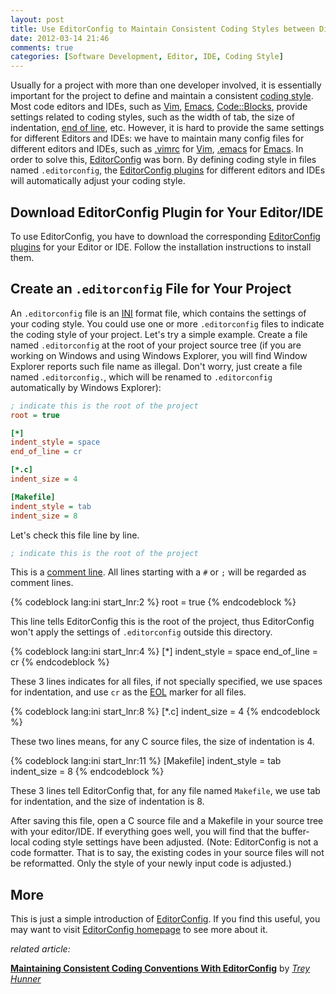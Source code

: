 ```yaml
---
layout: post
title: Use EditorConfig to Maintain Consistent Coding Styles between Different Editors and IDEs
date: 2012-03-14 21:46
comments: true
categories: [Software Development, Editor, IDE, Coding Style]
---
```


Usually for a project with more than one developer involved, it is essentially
important for the project to define and maintain a consistent [coding style][].
Most code editors and IDEs, such as [Vim][], [Emacs][], [Code::Blocks][],
provide settings related to coding styles, such as the width of tab, the size of
indentation, [end of line][EOL], etc. However, it is hard to provide the same settings
for different Editors and IDEs: we have to maintain many config files for
different editors and IDEs, such as [.vimrc][] for [Vim][], [.emacs][] for
[Emacs][]. In order to solve this, [EditorConfig][] was born. By defining coding
style in files named `.editorconfig`, the [EditorConfig plugins][] for different
editors and IDEs will automatically adjust your coding style.

<!-- more -->

## Download EditorConfig Plugin for Your Editor/IDE

To use EditorConfig, you have to download the corresponding
[EditorConfig plugins][] for your Editor or IDE. Follow the installation
instructions to install them.


## Create an `.editorconfig` File for Your Project

An `.editorconfig` file is an [INI][] format file, which contains the settings
of your coding style. You could use one or more `.editorconfig` files to
indicate the coding style of your project. Let's try a simple example. Create a
file named `.editorconfig` at the root of your project source tree (if you are
working on Windows and using Windows Explorer, you will find Window Explorer
reports such file name as illegal. Don't worry, just create a file named
`.editorconfig.`, which will be renamed to `.editorconfig` automatically by
Windows Explorer):

```ini .editorconfig
; indicate this is the root of the project
root = true

[*]
indent_style = space
end_of_line = cr

[*.c]
indent_size = 4

[Makefile]
indent_style = tab
indent_size = 8
```

Let's check this file line by line.

```ini
; indicate this is the root of the project
```

This is a [comment line][comment]. All lines starting with a `#` or `;` will be
regarded as comment lines.

{% codeblock lang:ini start_lnr:2 %}
root = true
{% endcodeblock %}

This line tells EditorConfig this is the root of the project, thus EditorConfig
won't apply the settings of `.editorconfig` outside this directory.

{% codeblock lang:ini start_lnr:4 %}
[*]
indent_style = space
end_of_line = cr
{% endcodeblock %}

These 3 lines indicates for all files, if not specially specified, we use spaces
for indentation, and use `cr` as the [EOL][] marker for all files.

{% codeblock lang:ini start_lnr:8 %}
[*.c]
indent_size = 4
{% endcodeblock %}

These two lines means, for any C source files, the size of indentation is 4.

{% codeblock lang:ini start_lnr:11 %}
[Makefile]
indent_style = tab
indent_size = 8
{% endcodeblock %}

These 3 lines tell EditorConfig that, for any file named `Makefile`, we use tab
for indentation, and the size of indentation is 8.

After saving this file, open a C source file and a Makefile in your source tree
with your editor/IDE. If everything goes well, you will find that the
buffer-local coding style settings have been adjusted. (Note: EditorConfig is
not a code formatter. That is to say, the existing codes in your source files
will not be reformatted. Only the style of your newly input code is adjusted.)


## More

This is just a simple introduction of [EditorConfig][]. If you find this
useful, you may want to visit [EditorConfig homepage][EditorConfig] to see more
about it.


_related article:_

[**Maintaining Consistent Coding Conventions With EditorConfig**](http://treyhunner.com/2012/02/editorconfig) by [_Trey Hunner_](http://treyhunner.com)


[.emacs]: http://www.gnu.org/software/emacs/manual/html_node/emacs/Init-File.html
[.vimrc]: http://vim.wikia.com/wiki/Open_vimrc_file
[Code::Blocks]: http://www.codeblocks.org
[EOL]: http://en.wikipedia.org/wiki/Newline
[EditorConfig plugins]: http://editorconfig.org/#download
[EditorConfig]: http://editorconfig.org
[Emacs]: http://www.gnu.org/software/emacs
[INI]: http://en.wikipedia.org/wiki/INI_file
[Vim]: http://www.vim.org
[coding style]: http://en.wikipedia.org/wiki/Programming_style
[comment]: http://en.wikipedia.org/wiki/Comment_(computer_programming)
